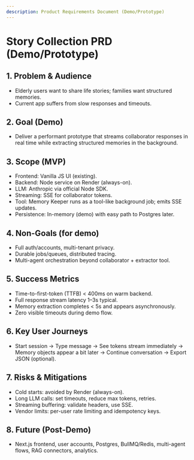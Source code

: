 ```yaml
---
description: Product Requirements Document (Demo/Prototype)
---
```


# Story Collection PRD (Demo/Prototype)

## 1. Problem & Audience
- Elderly users want to share life stories; families want structured memories.
- Current app suffers from slow responses and timeouts.

## 2. Goal (Demo)
- Deliver a performant prototype that streams collaborator responses in real time while extracting structured memories in the background.

## 3. Scope (MVP)
- Frontend: Vanilla JS UI (existing).
- Backend: Node service on Render (always-on).
- LLM: Anthropic via official Node SDK.
- Streaming: SSE for collaborator tokens.
- Tool: Memory Keeper runs as a tool-like background job; emits SSE updates.
- Persistence: In-memory (demo) with easy path to Postgres later.

## 4. Non-Goals (for demo)
- Full auth/accounts, multi-tenant privacy.
- Durable jobs/queues, distributed tracing.
- Multi-agent orchestration beyond collaborator + extractor tool.

## 5. Success Metrics
- Time-to-first-token (TTFB) < 400ms on warm backend.
- Full response stream latency 1–3s typical.
- Memory extraction completes < 5s and appears asynchronously.
- Zero visible timeouts during demo flow.

## 6. Key User Journeys
- Start session → Type message → See tokens stream immediately → Memory objects appear a bit later → Continue conversation → Export JSON (optional).

## 7. Risks & Mitigations
- Cold starts: avoided by Render (always-on).
- Long LLM calls: set timeouts, reduce max tokens, retries.
- Streaming buffering: validate headers, use SSE.
- Vendor limits: per-user rate limiting and idempotency keys.

## 8. Future (Post-Demo)
- Next.js frontend, user accounts, Postgres, BullMQ/Redis, multi-agent flows, RAG connectors, analytics.
